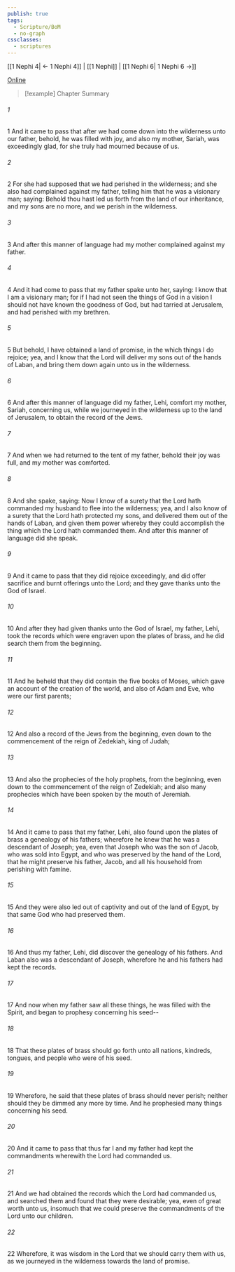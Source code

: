 ```yaml
---
publish: true
tags:
  - Scripture/BoM
  - no-graph
cssclasses:
  - scriptures
---
```

[[1 Nephi 4| ← 1 Nephi 4]] | [[1 Nephi]] | [[1 Nephi 6| 1 Nephi 6 →]]

[Online](https://churchofjesuschrist.org/study/scriptures/bofm/1-ne/5?lang=eng)

>[!example] Chapter Summary
>
###### 1
1 And it came to pass that after we had come down into the wilderness unto our father, behold, he was filled with joy, and also my mother, Sariah, was exceedingly glad, for she truly had mourned because of us.
###### 2
2 For she had supposed that we had perished in the wilderness; and she also had complained against my father, telling him that he was a visionary man; saying: Behold thou hast led us forth from the land of our inheritance, and my sons are no more, and we perish in the wilderness.
###### 3
3 And after this manner of language had my mother complained against my father.
###### 4
4 And it had come to pass that my father spake unto her, saying: I know that I am a visionary man; for if I had not seen the things of God in a vision I should not have known the goodness of God, but had tarried at Jerusalem, and had perished with my brethren.
###### 5
5 But behold, I have obtained a land of promise, in the which things I do rejoice; yea, and I know that the Lord will deliver my sons out of the hands of Laban, and bring them down again unto us in the wilderness.
###### 6
6 And after this manner of language did my father, Lehi, comfort my mother, Sariah, concerning us, while we journeyed in the wilderness up to the land of Jerusalem, to obtain the record of the Jews.
###### 7
7 And when we had returned to the tent of my father, behold their joy was full, and my mother was comforted.
###### 8
8 And she spake, saying: Now I know of a surety that the Lord hath commanded my husband to flee into the wilderness; yea, and I also know of a surety that the Lord hath protected my sons, and delivered them out of the hands of Laban, and given them power whereby they could accomplish the thing which the Lord hath commanded them. And after this manner of language did she speak.
###### 9
9 And it came to pass that they did rejoice exceedingly, and did offer sacrifice and burnt offerings unto the Lord; and they gave thanks unto the God of Israel.
###### 10
10 And after they had given thanks unto the God of Israel, my father, Lehi, took the records which were engraven upon the plates of brass, and he did search them from the beginning.
###### 11
11 And he beheld that they did contain the five books of Moses, which gave an account of the creation of the world, and also of Adam and Eve, who were our first parents;
###### 12
12 And also a record of the Jews from the beginning, even down to the commencement of the reign of Zedekiah, king of Judah;
###### 13
13 And also the prophecies of the holy prophets, from the beginning, even down to the commencement of the reign of Zedekiah; and also many prophecies which have been spoken by the mouth of Jeremiah.
###### 14
14 And it came to pass that my father, Lehi, also found upon the plates of brass a genealogy of his fathers; wherefore he knew that he was a descendant of Joseph; yea, even that Joseph who was the son of Jacob, who was sold into Egypt, and who was preserved by the hand of the Lord, that he might preserve his father, Jacob, and all his household from perishing with famine.
###### 15
15 And they were also led out of captivity and out of the land of Egypt, by that same God who had preserved them.
###### 16
16 And thus my father, Lehi, did discover the genealogy of his fathers. And Laban also was a descendant of Joseph, wherefore he and his fathers had kept the records.
###### 17
17 And now when my father saw all these things, he was filled with the Spirit, and began to prophesy concerning his seed--
###### 18
18 That these plates of brass should go forth unto all nations, kindreds, tongues, and people who were of his seed.
###### 19
19 Wherefore, he said that these plates of brass should never perish; neither should they be dimmed any more by time. And he prophesied many things concerning his seed.
###### 20
20 And it came to pass that thus far I and my father had kept the commandments wherewith the Lord had commanded us.
###### 21
21 And we had obtained the records which the Lord had commanded us, and searched them and found that they were desirable; yea, even of great worth unto us, insomuch that we could preserve the commandments of the Lord unto our children.
###### 22
22 Wherefore, it was wisdom in the Lord that we should carry them with us, as we journeyed in the wilderness towards the land of promise.



